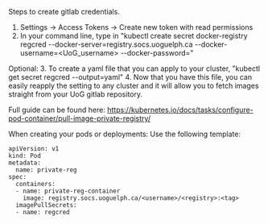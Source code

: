 Steps to create gitlab credentials.

1. Settings -> Access Tokens -> Create new token with read permissions
2. In your command line, type in "kubectl create secret docker-registry regcred --docker-server=registry.socs.uoguelph.ca --docker-username=<UoG_username> --docker-password=<Token>"

Optional:
3. To create a yaml file that you can apply to your cluster, "kubectl get secret regcred --output=yaml"
4. Now that you have this file, you can easily reapply the setting to any cluster and it will allow you to fetch images straight from your UoG gitlab repository.

Full guide can be found here: https://kubernetes.io/docs/tasks/configure-pod-container/pull-image-private-registry/

When creating your pods or deployments:
Use the following template:
```
apiVersion: v1
kind: Pod
metadata:
  name: private-reg
spec:
  containers:
  - name: private-reg-container
    image: registry.socs.uoguelph.ca/<username>/<registry>:<tag>
  imagePullSecrets:
  - name: regcred
```

